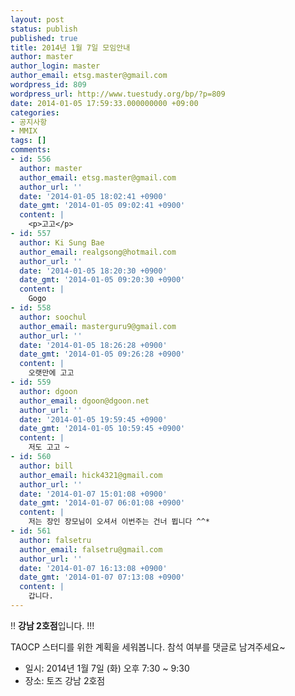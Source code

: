 ```yaml
---
layout: post
status: publish
published: true
title: 2014년 1월 7일 모임안내
author: master
author_login: master
author_email: etsg.master@gmail.com
wordpress_id: 809
wordpress_url: http://www.tuestudy.org/bp/?p=809
date: 2014-01-05 17:59:33.000000000 +09:00
categories:
- 공지사항
- MMIX
tags: []
comments:
- id: 556
  author: master
  author_email: etsg.master@gmail.com
  author_url: ''
  date: '2014-01-05 18:02:41 +0900'
  date_gmt: '2014-01-05 09:02:41 +0900'
  content: |
    <p>고고</p>
- id: 557
  author: Ki Sung Bae
  author_email: realgsong@hotmail.com
  author_url: ''
  date: '2014-01-05 18:20:30 +0900'
  date_gmt: '2014-01-05 09:20:30 +0900'
  content: |
    Gogo
- id: 558
  author: soochul
  author_email: masterguru9@gmail.com
  author_url: ''
  date: '2014-01-05 18:26:28 +0900'
  date_gmt: '2014-01-05 09:26:28 +0900'
  content: |
    오랫만에 고고
- id: 559
  author: dgoon
  author_email: dgoon@dgoon.net
  author_url: ''
  date: '2014-01-05 19:59:45 +0900'
  date_gmt: '2014-01-05 10:59:45 +0900'
  content: |
    저도 고고 ~
- id: 560
  author: bill
  author_email: hick4321@gmail.com
  author_url: ''
  date: '2014-01-07 15:01:08 +0900'
  date_gmt: '2014-01-07 06:01:08 +0900'
  content: |
    저는 장인 장모님이 오셔서 이번주는 건너 뜁니다 ^^*
- id: 561
  author: falsetru
  author_email: falsetru@gmail.com
  author_url: ''
  date: '2014-01-07 16:13:08 +0900'
  date_gmt: '2014-01-07 07:13:08 +0900'
  content: |
    갑니다.
---
```

<p>!! <strong>강남 2호점</strong>입니다. !!!</p>

<p>TAOCP 스터디를 위한 계획을 세워봅니다.
참석 여부를 댓글로 남겨주세요~</p>

<ul>
<li>일시: 2014년 1월 7일 (화) 오후 7:30 ~ 9:30</li>
<li>장소: 토즈 강남 2호점</li>
</ul>
